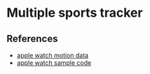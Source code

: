 # Multiple sports tracker

## References
* [apple watch motion data](https://stackoverflow.com/questions/27002910/is-there-any-way-to-access-the-accelerometer-from-the-apple-watch)
* [apple watch sample code](https://developer.apple.com/library/content/samplecode/SwingWatch/Introduction/Intro.html)
